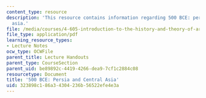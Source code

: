 ```yaml
---
content_type: resource
description: 'This resource contains information regarding 500 BCE: persia and central
  asia.'
file: /media/courses/4-605-introduction-to-the-history-and-theory-of-architecture-spring-2012/323898c186a34304236b56522efe4e3a_MIT4_605S12_lec09.pdf
file_type: application/pdf
learning_resource_types:
- Lecture Notes
ocw_type: OCWFile
parent_title: Lecture Handouts
parent_type: CourseSection
parent_uid: be89892c-4419-4266-dea9-7cf1c2884c08
resourcetype: Document
title: '500 BCE: Persia and Central Asia'
uid: 323898c1-86a3-4304-236b-56522efe4e3a
---
```

